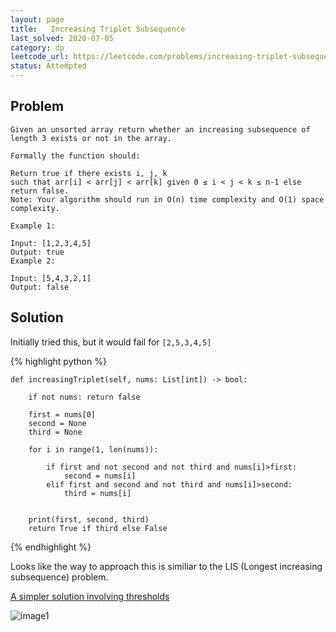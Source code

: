 ```yaml
---
layout: page
title:   Increasing Triplet Subsequence
last_solved: 2020-07-05
category: dp
leetcode_url: https://leetcode.com/problems/increasing-triplet-subsequence
status: Attempted
---
```


Problem
-------

```
Given an unsorted array return whether an increasing subsequence of length 3 exists or not in the array.

Formally the function should:

Return true if there exists i, j, k
such that arr[i] < arr[j] < arr[k] given 0 ≤ i < j < k ≤ n-1 else return false.
Note: Your algorithm should run in O(n) time complexity and O(1) space complexity.

Example 1:

Input: [1,2,3,4,5]
Output: true
Example 2:

Input: [5,4,3,2,1]
Output: false

```

Solution
----------

Initially tried this, but it would fail for ```[2,5,3,4,5]```

{% highlight python %}

    def increasingTriplet(self, nums: List[int]) -> bool:
        
        if not nums: return false
        
        first = nums[0]
        second = None
        third = None
        
        for i in range(1, len(nums)):
            
            if first and not second and not third and nums[i]>first:
                second = nums[i]
            elif first and second and not third and nums[i]>second:
                third = nums[i]
        
        
        print(first, second, third)
        return True if third else False
        

{% endhighlight %}

Looks like the way to approach this is similiar to the LIS (Longest increasing subsequence) problem.

[A simpler solution involving thresholds](https://leetcode.com/problems/increasing-triplet-subsequence/discuss/78995/Python-Easy-O(n)-Solution)

![image1]()